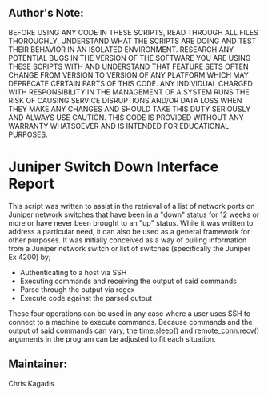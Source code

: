 Author's Note:
--------------
BEFORE USING ANY CODE IN THESE SCRIPTS, READ THROUGH ALL FILES THOROUGHLY, UNDERSTAND WHAT THE SCRIPTS ARE DOING AND TEST THEIR BEHAVIOR IN AN ISOLATED ENVIRONMENT.  RESEARCH ANY POTENTIAL BUGS IN THE VERSION OF THE SOFTWARE YOU ARE USING THESE SCRIPTS WITH AND UNDERSTAND THAT FEATURE SETS OFTEN CHANGE FROM VERSION TO VERSION OF ANY PLATFORM WHICH MAY DEPRECATE CERTAIN PARTS OF THIS CODE.  ANY INDIVIDUAL CHARGED WITH RESPONSIBILITY IN THE MANAGEMENT OF A SYSTEM RUNS THE RISK OF CAUSING SERVICE DISRUPTIONS AND/OR DATA LOSS WHEN THEY MAKE ANY CHANGES AND SHOULD TAKE THIS DUTY SERIOUSLY AND ALWAYS USE CAUTION.  THIS CODE IS PROVIDED WITHOUT ANY WARRANTY WHATSOEVER AND IS INTENDED FOR EDUCATIONAL PURPOSES.  

Juniper Switch Down Interface Report
=======================================================
This script was written to assist in the retrieval of a list of network ports on Juniper network switches that have been in a "down" status for 12 weeks or more or have never been brought to an "up" status.  While it was written to address a particular need, it can also be used as a general framework for other purposes.  It was initially conceived as a way of pulling information from a Juniper network switch or list of switches (specifically the Juniper Ex 4200) by;

- Authenticating to a host via SSH
- Executing commands and receiving the output of said commands
- Parse through the output via regex
- Execute code against the parsed output

These four operations can be used in any case where a user uses SSH to connect to a machine to execute commands.  Because commands and the output of said commands can vary, the time.sleep() and remote_conn.recv() arguments in the program can be adjusted to fit each situation.  

Maintainer:
----------
Chris Kagadis
